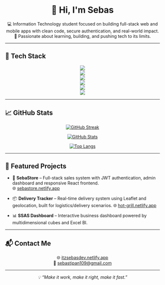 <h1 align="center">👋 Hi, I'm Sebas</h1>

<p align="center">
  💻 Information Technology student focused on building full-stack web and mobile apps with clean code, secure authentication, and real-world impact.<br>
  🚀 Passionate about learning, building, and pushing tech to its limits.
</p>

---

## 🚀 Tech Stack

<p align="center">
  <img src="https://img.shields.io/badge/Frontend-React%20%7C%20Astro%20%7C%20Angular%20%7C%20Flutter-blue?style=for-the-badge&logo=react" />
  <br />
  <img src="https://img.shields.io/badge/Backend-Node.js%20%7C%20Express%20%7C%20PHP%20%7C%20.NET%20%7C%20Python-green?style=for-the-badge&logo=node.js" />
  <br />
  <img src="https://img.shields.io/badge/Databases-SQL%20Server%20%7C%20MySQL%20%7C%20Oracle%20%7C%20MongoDB-orange?style=for-the-badge&logo=microsoftsqlserver" />
  <br />
  <img src="https://img.shields.io/badge/Auth-JWT-critical?style=for-the-badge&logo=jwt" />
  <br />
  <img src="https://img.shields.io/badge/BI-Power%20BI%20%7C%20SSAS%20%7C%20Excel%20BI-yellow?style=for-the-badge&logo=powerbi" />
  <br />
  <img src="https://img.shields.io/badge/Cloud-Vercel%20%7C%20Netlify%20%7C%20Azure%20%7C%20AWS-lightgrey?style=for-the-badge&logo=vercel" />
</p>

---

## 📈 GitHub Stats

<div align="center">

[![GitHub Streak](https://github-readme-streak-stats.herokuapp.com?user=itzsebas121&theme=tokyonight-duo&hide_border=true)](https://git.io/streak-stats)

[![GitHub Stats](https://github-readme-stats.vercel.app/api?username=itzsebas121&show_icons=true&theme=tokyonight&hide_border=true)](https://github.com/itzsebas121/github-readme-stats)

[![Top Langs](https://github-readme-stats.vercel.app/api/top-langs/?username=itzsebas121&layout=pie&theme=tokyonight&hide_border=true)](https://github.com/itzsebas121/github-readme-stats)

</div>

---

## 📌 Featured Projects

- 🛒 **SebaStore** – Full-stack sales system with JWT authentication, admin dashboard and responsive React frontend.  
  🌐 [sebastore.netlify.app](https://sebastore.netlify.app/)

- 📦 **Delivery Tracker** – Real-time delivery system using Leaflet and geolocation, built for logistics/delivery scenarios.
  🌐 [hot-grill.netlify.app](https://hot-grill.netlify.app/)

- 📊 **SSAS Dashboard** – Interactive business dashboard powered by multidimensional cubes and Excel BI.

---

## 📬 Contact Me

<p align="center">
  🌐 <a href="https://itzsebasdev.netlify.app/" target="_blank">itzsebasdev.netlify.app</a><br>
  📧 <a href="mailto:sebastipan109@gmail.com">sebastipan109@gmail.com</a>
</p>

---

<p align="center"><i>💡 “Make it work, make it right, make it fast.”</i></p>

